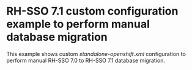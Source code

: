 # RH-SSO 7.1 custom configuration example to perform manual database migration

This example shows custom *standalone-openshift.xml* configuration to perform manual RH-SSO 7.0 to RH-SSO 7.1 database migration.
